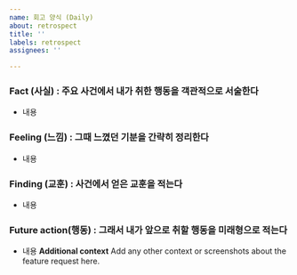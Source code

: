 ```yaml
---
name: 회고 양식 (Daily)
about: retrospect
title: ''
labels: retrospect
assignees: ''

---
```


### Fact (사실) : 주요 사건에서 내가 취한 행동을 객관적으로 서술한다
- 내용

### Feeling (느낌) : 그때 느꼈던 기분을 간략히 정리한다
- 내용

### Finding (교훈) : 사건에서 얻은 교훈을 적는다
- 내용

### Future action(행동) : 그래서 내가 앞으로 취할 행동을 미래형으로 적는다
- 내용
**Additional context**
Add any other context or screenshots about the feature request here.

